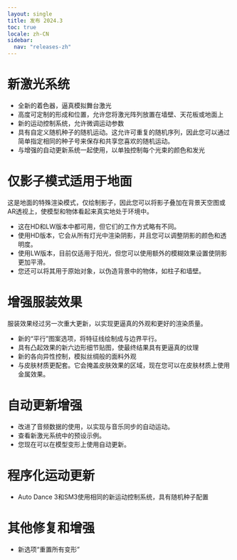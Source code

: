 ```yaml
---
layout: single
title: 发布 2024.3
toc: true
locale: zh-CN
sidebar:
  nav: "releases-zh"
---
```

# 新激光系统
* 全新的着色器，逼真模拟舞台激光
* 高度可定制的形成和位置，允许您将激光阵列放置在墙壁、天花板或地面上
* 新的运动控制系统，允许微调运动参数
* 具有自定义随机种子的随机运动。这允许可重复的随机序列，因此您可以通过简单指定相同的种子号来保存和共享您喜欢的随机运动。
* 与增强的自动更新系统一起使用，以单独控制每个光束的颜色和发光

# 仅影子模式适用于地面
这是地面的特殊渲染模式，仅绘制影子，因此您可以将影子叠加在背景天空图或AR透视上，使模型和物体看起来真实地处于环境中。
* 这在HD和LW版本中都可用，但它们的工作方式略有不同。
* 使用HD版本，它会从所有灯光中渲染阴影，并且您可以调整阴影的颜色和透明度。
* 使用LW版本，目前仅适用于阳光，但您可以使用额外的模糊效果设置使阴影更加平滑。
* 您还可以将其用于原始对象，以伪造背景中的物体，如柱子和墙壁。

# 增强服装效果
服装效果经过另一次重大更新，以实现更逼真的外观和更好的渲染质量。
* 新的“平行”图案选项，将特征线绘制成与边界平行。
* 具有凸起效果的新六边形细节贴图，使最终结果具有更逼真的纹理
* 新的各向异性控制，模拟丝绸般的面料外观
* 与皮肤材质更配套。它会掩盖皮肤效果的区域，现在您可以在皮肤材质上使用金属效果。

# 自动更新增强
* 改进了音频数据的使用，以实现与音乐同步的自动运动。
* 查看新激光系统中的预设示例。
* 您现在可以在模型变形上使用自动更新。

# 程序化运动更新
* Auto Dance 3和SM3使用相同的新运动控制系统，具有随机种子配置

# 其他修复和增强
* 新选项“重置所有变形”